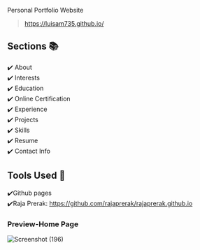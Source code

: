 Personal Portfolio Website
> https://luisam735.github.io/

## Sections 📚
✔️ About\
✔️ Interests\
✔️ Education\
✔️ Online Certification\
✔️ Experience\
✔️ Projects \
✔️ Skills \
✔️ Resume\
✔️ Contact Info

## Tools Used 🔨
✔️Github pages </br>
✔️Raja Prerak: https://github.com/rajaprerak/rajaprerak.github.io



### Preview-Home Page
![Screenshot (196)](https://github.com/luisaM735/luisaM735.github.io/assets/135564937/2c02343a-46da-4f37-804b-20c33f3fc3df)




